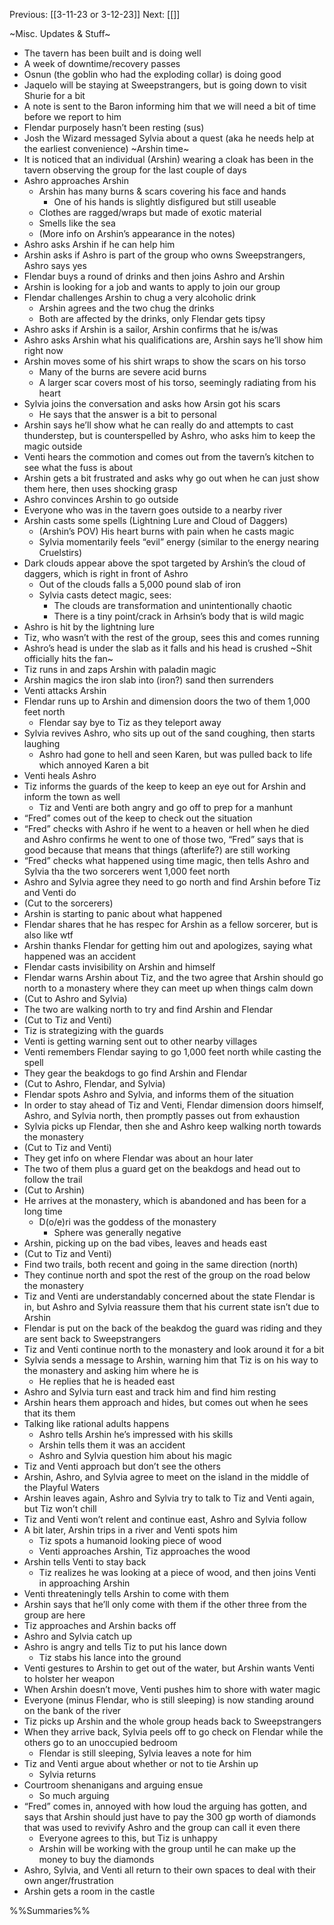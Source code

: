 Previous: [[3-11-23 or 3-12-23]]
Next: [[]]

~Misc. Updates & Stuff~
- The tavern has been built and is doing well
- A week of downtime/recovery passes
- Osnun (the goblin who had the exploding collar) is doing good
- Jaquelo will be staying at Sweepstrangers, but is going down to visit Shurie for a bit
- A note is sent to the Baron informing him that we will need a bit of time before we report to him
- Flendar purposely hasn’t been resting (sus)
- Josh the Wizard messaged Sylvia about a quest (aka he needs help at the earliest convenience)
~Arshin time~
- It is noticed that an individual (Arshin) wearing a cloak has been in the tavern observing the group for the last couple of days
- Ashro approaches Arshin
	- Arshin has many burns & scars covering his face and hands
		- One of his hands is slightly disfigured but still useable
	- Clothes are ragged/wraps but made of exotic material
	- Smells like the sea
	- (More info on Arshin’s appearance in the notes)
- Ashro asks Arshin if he can help him
- Arshin asks if Ashro is part of the group who owns Sweepstrangers, Ashro says yes
- Flendar buys a round of drinks and then joins Ashro and Arshin
- Arshin is looking for a job and wants to apply to join our group
- Flendar challenges Arshin to chug a very alcoholic drink
	- Arshin agrees and the two chug the drinks
	- Both are affected by the drinks, only Flendar gets tipsy
- Ashro asks if Arshin is a sailor, Arshin confirms that he is/was
- Ashro asks Arshin what his qualifications are, Arshin says he’ll show him right now
- Arshin moves some of his shirt wraps to show the scars on his torso
	- Many of the burns are severe acid burns
	- A larger scar covers most of his torso, seemingly radiating from his heart
- Sylvia joins the conversation and asks how Arsin got his scars
	- He says that the answer is a bit to personal
- Arshin says he’ll show what he can really do and attempts to cast thunderstep, but is counterspelled by Ashro, who asks him to keep the magic outside
- Venti hears the commotion and comes out from the tavern’s kitchen to see what the fuss is about
- Arshin gets a bit frustrated and asks why go out when he can just show them here, then uses shocking grasp
- Ashro convinces Arshin to go outside
- Everyone who was in the tavern goes outside to a nearby river
- Arshin casts some spells (Lightning Lure and Cloud of Daggers)
	- (Arshin’s POV) His heart burns with pain when he casts magic
	- Sylvia momentarily feels “evil” energy (similar to the energy nearing Cruelstirs)
- Dark clouds appear above the spot targeted by Arshin’s the cloud of daggers, which is right in front of Ashro
	- Out of the clouds falls a 5,000 pound slab of iron
	- Sylvia casts detect magic, sees:
		- The clouds are transformation and unintentionally chaotic
		- There is a tiny point/crack in Arhsin’s body that is wild magic
- Ashro is hit by the lightning lure
- Tiz, who wasn’t with the rest of the group, sees this and comes running
- Ashro’s head is under the slab as it falls and his head is crushed
~Shit officially hits the fan~
- Tiz runs in and zaps Arshin with paladin magic
- Arshin magics the iron slab into (iron?) sand then surrenders
- Venti attacks Arshin
- Flendar runs up to Arshin and dimension doors the two of them 1,000 feet north
	- Flendar say bye to Tiz as they teleport away
- Sylvia revives Ashro, who sits up out of the sand coughing, then starts laughing
	- Ashro had gone to hell and seen Karen, but was pulled back to life which annoyed Karen a bit
- Venti heals Ashro
- Tiz informs the guards of the keep to keep an eye out for Arshin and inform the town as well
	- Tiz and Venti are both angry and go off to prep for a manhunt
- “Fred” comes out of the keep to check out the situation
- “Fred” checks with Ashro if he went to a heaven or hell when he died and Ashro confirms he went to one of those two, “Fred” says that is good because that means that things (afterlife?) are still working
- “Fred” checks what happened using time magic, then tells Ashro and Sylvia tha the two sorcerers went 1,000 feet north
- Ashro and Sylvia agree they need to go north and find Arshin before Tiz and Venti do
- (Cut to the sorcerers)
- Arshin is starting to panic about what happened  
- Flendar shares that he has respec for Arshin as a fellow sorcerer, but is also like wtf
- Arshin thanks Flendar for getting him out and apologizes, saying what happened was an accident
- Flendar casts invisibility on Arshin and himself
- Flendar warns Arshin about Tiz, and the two agree that Arshin should go north to a monastery where they can meet up when things calm down
- (Cut to Ashro and Sylvia)
- The two are walking north to try and find Arshin and Flendar
- (Cut to Tiz and Venti)
- Tiz is strategizing with the guards
- Venti is getting warning sent out to other nearby villages
- Venti remembers Flendar saying to go 1,000 feet north while casting the spell
- They gear the beakdogs to go find Arshin and Flendar
- (Cut to Ashro, Flendar, and Sylvia)
- Flendar spots Ashro and Sylvia, and informs them of the situation
- In order to stay ahead of Tiz and Venti, Flendar dimension doors himself, Ashro, and Sylvia north, then promptly passes out from exhaustion
- Sylvia picks up Flendar, then she and Ashro keep walking north towards the monastery
- (Cut to Tiz and Venti)
- They get info on where Flendar was about an hour later
- The two of them plus a guard get on the beakdogs and head out to follow the trail
- (Cut to Arshin)
- He arrives at the monastery, which is abandoned and has been for a long time
	- D(o/e)ri was the goddess of the monastery
		- Sphere was generally negative
- Arshin, picking up on the bad vibes, leaves and heads east
- (Cut to Tiz and Venti)
- Find two trails, both recent and going in the same direction (north)
- They continue north and spot the rest of the group on the road below the monastery
- Tiz and Venti are understandably concerned about the state Flendar is in, but Ashro and Sylvia reassure them that his current state isn’t due to Arshin
- Flendar is put on the back of the beakdog the guard was riding and they are sent back to Sweepstrangers
- Tiz and Venti continue north to the monastery and look around it for a bit
- Sylvia sends a message to Arshin, warning him that Tiz is on his way to the monastery and asking him where he is
	- He replies that he is headed east
- Ashro and Sylvia turn east and track him and find him resting
- Arshin hears them approach and hides, but comes out when he sees that its them
- Talking like rational adults happens
	- Ashro tells Arshin he’s impressed with his skills
	- Arshin tells them it was an accident
	- Ashro and Sylvia question him about his magic
- Tiz and Venti approach but don’t see the others
- Arshin, Ashro, and Sylvia agree to meet on the island in the middle of the Playful Waters
- Arshin leaves again, Ashro and Sylvia try to talk to Tiz and Venti again, but Tiz won’t chill
- Tiz and Venti won’t relent and continue east, Ashro and Sylvia follow
- A bit later, Arshin trips in a river and Venti spots him
	- Tiz spots a humanoid looking piece of wood
	- Venti approaches Arshin, Tiz approaches the wood
- Arshin tells Venti to stay back
	- Tiz realizes he was looking at a piece of wood, and then joins Venti in approaching Arshin
- Venti threateningly tells Arshin to come with them
- Arshin says that he’ll only come with them if the other three from the group are here
- Tiz approaches and Arshin backs off
- Ashro and Sylvia catch up
- Ashro is angry and tells Tiz to put his lance down
	- Tiz stabs his lance into the ground
- Venti gestures to Arshin to get out of the water, but Arshin wants Venti to holster her weapon
- When Arshin doesn’t move, Venti pushes him to shore with water magic
- Everyone (minus Flendar, who is still sleeping) is now standing around on the bank of the river
- Tiz picks up Arshin and the whole group heads back to Sweepstrangers
- When they arrive back, Sylvia peels off to go check on Flendar while the others go to an unoccupied bedroom
	- Flendar is still sleeping, Sylvia leaves a note for him
- Tiz and Venti argue about whether or not to tie Arshin up
	- Sylvia returns
- Courtroom shenanigans and arguing ensue
	- So much arguing
- “Fred” comes in, annoyed with how loud the arguing has gotten, and says that Arshin should just have to pay the 300 gp worth of diamonds that was used to revivify Ashro and the group can call it even there
	- Everyone agrees to this, but Tiz is unhappy
	- Arshin will be working with the group until he can make up the money to buy the diamonds
- Ashro, Sylvia, and Venti all return to their own spaces to deal with their own anger/frustration
- Arshin gets a room in the castle

%%Summaries%%